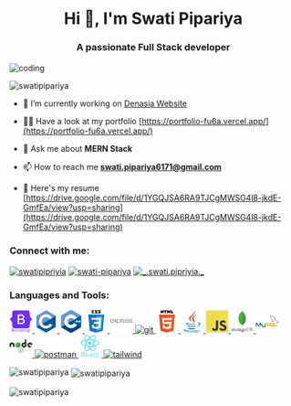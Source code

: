 <h1 align="center">Hi 👋, I'm Swati Pipariya</h1>
<h3 align="center">A passionate Full Stack developer</h3>
<img src="https://cdn.dribbble.com/users/17707/screenshots/2413754/rrr.gif" align="center" alt="coding" width="900" >
<p align="left"> <img src="https://komarev.com/ghpvc/?username=swatipipariya&label=Profile%20views&color=0e75b6&style=flat" alt="swatipipariya" /> </p>

- 🔭 I’m currently working on [Denasia Website](https://github.com/SwatiPipariya/denasia)

- 👨‍💻 Have a look at my portfolio [https://portfolio-fu6a.vercel.app/](https://portfolio-fu6a.vercel.app/)

- 💬 Ask me about **MERN Stack**

- 📫 How to reach me **swati.pipariya6171@gmail.com**

- 📄 Here's my resume [https://drive.google.com/file/d/1YGQJSA6RA9TJCgMWSG4l8-jkdE-GmfEa/view?usp=sharing](https://drive.google.com/file/d/1YGQJSA6RA9TJCgMWSG4l8-jkdE-GmfEa/view?usp=sharing)

<h3 align="left">Connect with me:</h3>
<p align="left">
<a href="https://twitter.com/swatipipriyia" target="blank"><img align="center" src="https://raw.githubusercontent.com/rahuldkjain/github-profile-readme-generator/master/src/images/icons/Social/twitter.svg" alt="swatipipriyia" height="30" width="40" /></a>
<a href="https://linkedin.com/in/swati-pipariya" target="blank"><img align="center" src="https://raw.githubusercontent.com/rahuldkjain/github-profile-readme-generator/master/src/images/icons/Social/linked-in-alt.svg" alt="swati-pipariya" height="30" width="40" /></a>
<a href="https://instagram.com/_.swati.pipriyia._" target="blank"><img align="center" src="https://raw.githubusercontent.com/rahuldkjain/github-profile-readme-generator/master/src/images/icons/Social/instagram.svg" alt="_.swati.pipriyia._" height="30" width="40" /></a>
</p>

<h3 align="left">Languages and Tools:</h3>
<p align="left"> <a href="https://getbootstrap.com" target="_blank" rel="noreferrer"> <img src="https://raw.githubusercontent.com/devicons/devicon/master/icons/bootstrap/bootstrap-plain-wordmark.svg" alt="bootstrap" width="40" height="40"/> </a> <a href="https://www.cprogramming.com/" target="_blank" rel="noreferrer"> <img src="https://raw.githubusercontent.com/devicons/devicon/master/icons/c/c-original.svg" alt="c" width="40" height="40"/> </a> <a href="https://www.w3schools.com/cpp/" target="_blank" rel="noreferrer"> <img src="https://raw.githubusercontent.com/devicons/devicon/master/icons/cplusplus/cplusplus-original.svg" alt="cplusplus" width="40" height="40"/> </a> <a href="https://www.w3schools.com/css/" target="_blank" rel="noreferrer"> <img src="https://raw.githubusercontent.com/devicons/devicon/master/icons/css3/css3-original-wordmark.svg" alt="css3" width="40" height="40"/> </a> <a href="https://expressjs.com" target="_blank" rel="noreferrer"> <img src="https://raw.githubusercontent.com/devicons/devicon/master/icons/express/express-original-wordmark.svg" alt="express" width="40" height="40"/> </a> <a href="https://git-scm.com/" target="_blank" rel="noreferrer"> <img src="https://www.vectorlogo.zone/logos/git-scm/git-scm-icon.svg" alt="git" width="40" height="40"/> </a> <a href="https://www.w3.org/html/" target="_blank" rel="noreferrer"> <img src="https://raw.githubusercontent.com/devicons/devicon/master/icons/html5/html5-original-wordmark.svg" alt="html5" width="40" height="40"/> </a> <a href="https://www.java.com" target="_blank" rel="noreferrer"> <img src="https://raw.githubusercontent.com/devicons/devicon/master/icons/java/java-original.svg" alt="java" width="40" height="40"/> </a> <a href="https://developer.mozilla.org/en-US/docs/Web/JavaScript" target="_blank" rel="noreferrer"> <img src="https://raw.githubusercontent.com/devicons/devicon/master/icons/javascript/javascript-original.svg" alt="javascript" width="40" height="40"/> </a> <a href="https://www.mongodb.com/" target="_blank" rel="noreferrer"> <img src="https://raw.githubusercontent.com/devicons/devicon/master/icons/mongodb/mongodb-original-wordmark.svg" alt="mongodb" width="40" height="40"/> </a> <a href="https://www.mysql.com/" target="_blank" rel="noreferrer"> <img src="https://raw.githubusercontent.com/devicons/devicon/master/icons/mysql/mysql-original-wordmark.svg" alt="mysql" width="40" height="40"/> </a> <a href="https://nodejs.org" target="_blank" rel="noreferrer"> <img src="https://raw.githubusercontent.com/devicons/devicon/master/icons/nodejs/nodejs-original-wordmark.svg" alt="nodejs" width="40" height="40"/> </a> <a href="https://postman.com" target="_blank" rel="noreferrer"> <img src="https://www.vectorlogo.zone/logos/getpostman/getpostman-icon.svg" alt="postman" width="40" height="40"/> </a> <a href="https://reactjs.org/" target="_blank" rel="noreferrer"> <img src="https://raw.githubusercontent.com/devicons/devicon/master/icons/react/react-original-wordmark.svg" alt="react" width="40" height="40"/> </a> <a href="https://tailwindcss.com/" target="_blank" rel="noreferrer"> <img src="https://www.vectorlogo.zone/logos/tailwindcss/tailwindcss-icon.svg" alt="tailwind" width="40" height="40"/> </a> </p>

<p><img align="left" src="https://github-readme-stats.vercel.app/api/top-langs?username=swatipipariya&show_icons=true&locale=en&layout=compact" alt="swatipipariya" /></p>

<p>&nbsp;<img align="center" src="https://github-readme-stats.vercel.app/api?username=swatipipariya&show_icons=true&locale=en" alt="swatipipariya" /></p>

<p><img align="center" src="https://github-readme-streak-stats.herokuapp.com/?user=swatipipariya&" alt="swatipipariya" /></p>
